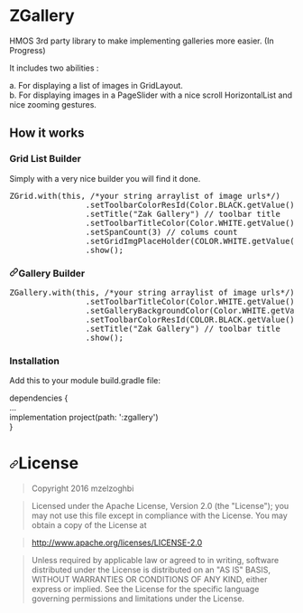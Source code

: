 <h1>ZGallery</h1>
HMOS 3rd party library to make implementing galleries more easier.  (In Progress)

It includes two abilities :

  a. For displaying a list of images in GridLayout.<br/>
  b. For displaying images in a PageSlider with a nice scroll HorizontalList and nice zooming gestures.

<h2>How it works</h2>

<h3>Grid List Builder</h3>

Simply with a very nice builder you will find it done.

<div class="highlight highlight-source-java position-relative" data-snippet-clipboard-copy-content="ZGrid.with(this, /*your string arraylist of image urls*/)
                .setToolbarColorResId(Color.BLACK.getValue()) // toolbar color
                .setTitle(&quot;ZGallery&quot;) // toolbar title
                .setToolbarTitleColor(Color.WHITE.getvalue()) // toolbar title color
                .setSpanCount(3) // colums count
                .setGridImgPlaceHolder(Color.BLACK.getValue()) // color placeholder for the grid image until it loads
                .show();
"><pre><span class="pl-smi">ZGrid</span><span class="pl-k">.</span>with(<span class="pl-c1">this</span>, <span class="pl-c"><span class="pl-c">/*</span>your string arraylist of image urls<span class="pl-c">*/</span></span>)
                .setToolbarColorResId(<span class="pl-smi">Color</span><span class="pl-k">.</span>BLACK<span class="pl-k">.</span>getValue()) <span class="pl-c"><span class="pl-c">//</span> toolbar color</span>
                .setTitle(<span class="pl-s"><span class="pl-pds">"</span>Zak Gallery<span class="pl-pds">"</span></span>) <span class="pl-c"><span class="pl-c">//</span> toolbar title</span>
                .setToolbarTitleColor(<span class="pl-smi">Color</span><span class="pl-c1"><span class="pl-k">.</span>WHITE.getValue()</span>) <span class="pl-c"><span class="pl-c">//</span> toolbar title color</span>
                .setSpanCount(<span class="pl-c1">3</span>) <span class="pl-c"><span class="pl-c">//</span> colums count</span>
                .setGridImgPlaceHolder(<span class="pl-smi">COLOR</span><span class="pl-k">.</span>WHITE<span class="pl-k">.</span>getValue()) <span class="pl-c"><span class="pl-c">//</span> color placeholder for the grid image until it loads</span>
                .show();</pre></div>
<h3><a id="user-content-gallery-builder" class="anchor" aria-hidden="true" href="#gallery-builder"><svg class="octicon octicon-link" viewBox="0 0 16 16" version="1.1" width="16" height="16" aria-hidden="true"><path fill-rule="evenodd" d="M7.775 3.275a.75.75 0 001.06 1.06l1.25-1.25a2 2 0 112.83 2.83l-2.5 2.5a2 2 0 01-2.83 0 .75.75 0 00-1.06 1.06 3.5 3.5 0 004.95 0l2.5-2.5a3.5 3.5 0 00-4.95-4.95l-1.25 1.25zm-4.69 9.64a2 2 0 010-2.83l2.5-2.5a2 2 0 012.83 0 .75.75 0 001.06-1.06 3.5 3.5 0 00-4.95 0l-2.5 2.5a3.5 3.5 0 004.95 4.95l1.25-1.25a.75.75 0 00-1.06-1.06l-1.25 1.25a2 2 0 01-2.83 0z"></path></svg></a>Gallery Builder</h3>
<div class="highlight highlight-source-java position-relative" data-snippet-clipboard-copy-content="ZGallery.with(this, /*your string arraylist of image urls*/)
                .setToolbarTitleColor(Color.WHITE.getValue()) // toolbar title color
                .setGalleryBackgroundColor(Color.WHITE.getValue()) // activity background color
                .setToolbarColorResId(Color.BLACK.getValue()) // toolbar color
                .setTitle(&quot;ZGallery&quot;) // toolbar title
                .show();
"><pre><span class="pl-smi">ZGallery</span><span class="pl-k">.</span>with(<span class="pl-c1">this</span>, <span class="pl-c"><span class="pl-c">/*</span>your string arraylist of image urls<span class="pl-c">*/</span></span>)
                .setToolbarTitleColor(<span class="pl-smi">Color</span><span class="pl-c1"><span class="pl-k">.</span>WHITE.getValue()</span>) <span class="pl-c"><span class="pl-c">//</span> toolbar title color</span>
                .setGalleryBackgroundColor(<span class="pl-smi">Color</span><span class="pl-c1"><span class="pl-k">.</span>WHITE.getValue()</span>) <span class="pl-c"><span class="pl-c">//</span> activity background color</span>
                .setToolbarColorResId(<span class="pl-smi">COLOR</span><span class="pl-k">.</span>BLACK<span class="pl-k">.</span>getValue()) <span class="pl-c"><span class="pl-c">//</span> toolbar color</span>
                .setTitle(<span class="pl-s"><span class="pl-pds">"</span>Zak Gallery<span class="pl-pds">"</span></span>) <span class="pl-c"><span class="pl-c">//</span> toolbar title</span>
                .show();</pre></div>

<h3>Installation</h3>

Add this to your module build.gradle file:

dependencies {<br/>
  ...<br/>
    implementation project(path: ':zgallery')<br/>
}<br/>

<h1><a id="user-content-license" class="anchor" aria-hidden="true" href="#license"><svg class="octicon octicon-link" viewBox="0 0 16 16" version="1.1" width="16" height="16" aria-hidden="true"><path fill-rule="evenodd" d="M7.775 3.275a.75.75 0 001.06 1.06l1.25-1.25a2 2 0 112.83 2.83l-2.5 2.5a2 2 0 01-2.83 0 .75.75 0 00-1.06 1.06 3.5 3.5 0 004.95 0l2.5-2.5a3.5 3.5 0 00-4.95-4.95l-1.25 1.25zm-4.69 9.64a2 2 0 010-2.83l2.5-2.5a2 2 0 012.83 0 .75.75 0 001.06-1.06 3.5 3.5 0 00-4.95 0l-2.5 2.5a3.5 3.5 0 004.95 4.95l1.25-1.25a.75.75 0 00-1.06-1.06l-1.25 1.25a2 2 0 01-2.83 0z"></path></svg></a>License</h1>
<blockquote>
<p>Copyright 2016 mzelzoghbi</p>
</blockquote>
<blockquote>
<p>Licensed under the Apache License, Version 2.0 (the "License"); you may not use this file except in compliance with the License. You may obtain a copy of the License at</p>
</blockquote>
<blockquote>
<p><a href="http://www.apache.org/licenses/LICENSE-2.0" rel="nofollow">http://www.apache.org/licenses/LICENSE-2.0</a></p>
</blockquote>
<blockquote>
<p>Unless required by applicable law or agreed to in writing, software distributed under the License is distributed on an "AS IS" BASIS, WITHOUT WARRANTIES OR CONDITIONS OF ANY KIND, either express or implied. See the License for the specific language governing permissions and limitations under the License.</p>
</blockquote>
